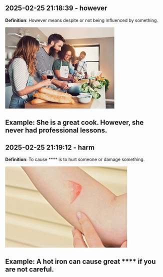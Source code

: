 ## 2025-02-25 21:18:39 - however
**Definition**: However means despite or not being influenced by something.

![Image](https://raw.githubusercontent.com/toledorodrigow/Anki-Flashcard/main/English/images/however_20250225211839.jpg)

**Example**: She is a great cook. However, she never had professional lessons.
---
## 2025-02-25 21:19:12 - harm
**Definition**: To cause **** is to hurt someone or damage something.

![Image](https://raw.githubusercontent.com/toledorodrigow/Anki-Flashcard/main/English/images/harm_20250225211912.jpg)

**Example**: A hot iron can cause great **** if you are not careful.
---
